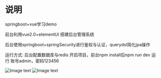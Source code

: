 # 说明
springboot+vue学习demo

前台利用vue2.0+elementUI 搭建后台管理系统

后台使用springboot+springSecurity进行鉴权与认证，querydsl简化jpa操作

运行方式: 后台配置数据库与redis 开启项目，前台npm install后npm run dev 运行 账号admin，密码123456
 
 ![Image text](https://gitee.com/jbb892543969/springboot/raw/master/vueDemo/src/assets/1.png)
 ![Image text](https://gitee.com/jbb892543969/springboot/raw/master/vueDemo/src/assets/2.png)
